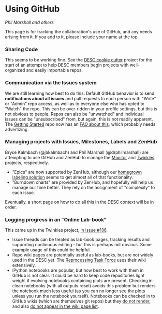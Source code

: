 # Using GitHub

*Phil Marshall and others*

This page is for tracking the collaboration's use of GitHub, and any needs arising from it. If you add to it, please include your name at the top.

### Sharing Code

This seems to be working fine. See the [DESC cookie cutter](https://github.com/DarkEnergyScienceCollaboration/desc_package_template) project for the start of an attempt to help DESC members begin projects with well-organized and easily importable repos. 


### Communication via the Issues system

We are still learning how best to do this. Default GitHub behavior is to send **notifications about all issues** and pull requests to each person with "Write" or "Admin" repo access, as well as to everyone else who has opted to "Watch" the repo. This can be over-ridden in your profile settings, but this is not obvious to people. Repos can also be "unwatched" and individual issues can be "unsubscribed" from, but again, this is not readily apparent. The [Getting Started](https://github.com/drphilmarshall/GettingStarted#watching) repo now has an [FAQ about this](https://github.com/drphilmarshall/GettingStarted#watching), which probably needs advertizing. 


### Managing projects with Issues, Milestones, Labels and ZenHub

Bryce Kalmbach (@jbkalmbach) and Phil Marshall (@drphilmarshall) are attempting to use GitHub and ZenHub to manage the [Monitor](https://github.com/DarkEnergyScienceCollaboration/Monitor) and [Twinkles](https://github.com/DarkEnergyScienceCollaboration/Twinkles) projects, respectively.

* "Epics" are now supported by ZenHub, although our [homegrown labeling solution](https://github.com/DarkEnergyScienceCollaboration/Twinkles/issues?q=is%3Aopen+is%3Aissue+label%3AEpic) seems to get almost all of that functionality.
* "Burndown charts" are provided by ZenHub, and hopefully will help us manage our time better. They rely on the assignment of "complexity" to each issue.
 
Eventually, a short page on how to do all this in the DESC context will be in order. 

### Logging progress in an "Online Lab-book"

This came up in the Twinkles project, [in issue #186](https://github.com/DarkEnergyScienceCollaboration/Twinkles/issues/186#issuecomment-205454214). 

* Issue threads can be treated as lab-book pages, tracking results and supporting continuous editing - but this is perhaps not obvious. Some example usage of this could be helpful.
* Repo wiki pages are potentially useful as lab-books, but are not widely used in the DESC yet. The [Reprocessing Task Force](https://github.com/DarkEnergyScienceCollaboration/ReprocessingTaskForce/wiki) uses their wiki extensively.
* IPython notebooks are popular, but how best to work with them in GitHub is not clear. It could be hard to keep code repositories light weight if evolving notebooks containing plots are present. Checking in clean notebooks (with all outputs reset) avoids this problem but renders the notebook much less useful (as you can no longer see the plots unless you run the notebook yourself). Notebooks can be checked in to GitHub wikis (which are themselves git repos) but they [do not render](https://github.com/DarkEnergyScienceCollaboration/Twinkles/wiki/Test.ipynb), and also [do not appear in the wiki page list](https://github.com/DarkEnergyScienceCollaboration/Twinkles/wiki).
